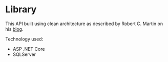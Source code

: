 # Library

This API built using clean architecture as described by Robert C. Martin on his [blog](https://blog.cleancoder.com/uncle-bob/2012/08/13/the-clean-architecture.html).

Technology used:
* ASP .NET Core
* SQLServer
